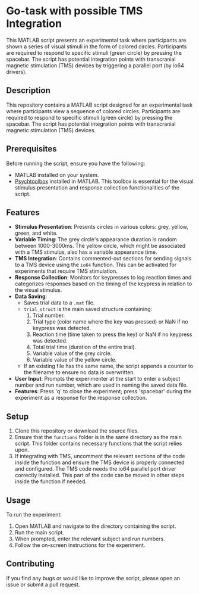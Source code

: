 # Go-task with possible TMS Integration

This MATLAB script presents an experimental task where participants are shown a series of visual stimuli in the form of colored circles. Participants are required to respond to specific stimuli (green circle) by pressing the spacebar. The script has potential integration points with transcranial magnetic stimulation (TMS) devices by triggering a parallel port (by io64 drivers). 

## Description

This repository contains a MATLAB script designed for an experimental task where participants view a sequence of colored circles. Participants are required to respond to specific stimuli (green circle) by pressing the spacebar. The script has potential integration points with transcranial magnetic stimulation (TMS) devices.

## Prerequisites

Before running the script, ensure you have the following:

- MATLAB installed on your system.
- [Psychtoolbox](http://psychtoolbox.org/) installed in MATLAB. This toolbox is essential for the visual stimulus presentation and response collection functionalities of the script.

## Features

- **Stimulus Presentation**: Presents circles in various colors: grey, yellow, green, and white.
- **Variable Timing**: The grey circle's appearance duration is random between 1000-3000ms. The yellow circle, which might be associated with a TMS stimulus, also has a variable appearance time.
- **TMS Integration**: Contains commented-out sections for sending signals to a TMS device using the `io64` function. This can be activated for experiments that require TMS stimulation.
- **Response Collection**: Monitors for keypresses to log reaction times and categorizes responses based on the timing of the keypress in relation to the visual stimulus.
- **Data Saving**: 
  - Saves trial data to a `.mat` file.
  - `trial_struct` is the main saved structure containing:
    1. Trial number.
    2. Trial type (color name where the key was pressed) or NaN if no keypress was detected.
    3. Reaction time (time taken to press the key) or NaN if no keypress was detected.
    4. Total trial time (duration of the entire trial).
    5. Variable value of the grey circle.
    6. Variable value of the yellow circle.
  - If an existing file has the same name, the script appends a counter to the filename to ensure no data is overwritten.
- **User Input**: Prompts the experimenter at the start to enter a subject number and run number, which are used in naming the saved data file.
- **Features**: Press 'q' to close the experiment; press 'spacebar' during the experiment as a response for the response collection.

## Setup

1. Clone this repository or download the source files.
2. Ensure that the `functions` folder is in the same directory as the main script. This folder contains necessary functions that the script relies upon.
3. If integrating with TMS, uncomment the relevant sections of the code inside the function and ensure the TMS device is properly connected and configured. The TMS code needs the io64 parallel port driver correctly installed. This part of the code can be moved in other steps inside the function if needed. 

## Usage

To run the experiment:

1. Open MATLAB and navigate to the directory containing the script.
2. Run the main script.
3. When prompted, enter the relevant subject and run numbers.
4. Follow the on-screen instructions for the experiment. 

## Contributing

If you find any bugs or would like to improve the script, please open an issue or submit a pull request.

